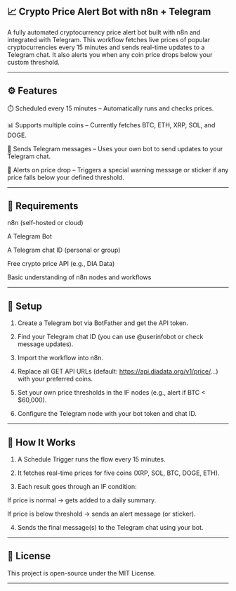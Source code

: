 
## 📈 Crypto Price Alert Bot with n8n + Telegram

A fully automated cryptocurrency price alert bot built with n8n and integrated with Telegram. This workflow fetches live prices of popular cryptocurrencies every 15 minutes and sends real-time updates to a Telegram chat. It also alerts you when any coin price drops below your custom threshold.

---

## ⚙️ Features

⏱️ Scheduled every 15 minutes – Automatically runs and checks prices.

📊 Supports multiple coins – Currently fetches BTC, ETH, XRP, SOL, and DOGE.

📩 Sends Telegram messages – Uses your own bot to send updates to your Telegram chat.

🚨 Alerts on price drop – Triggers a special warning message or sticker if any price falls below your defined threshold.

---

## 🧰 Requirements

n8n (self-hosted or cloud)

A Telegram Bot

A Telegram chat ID (personal or group)

Free crypto price API (e.g., DIA Data)

Basic understanding of n8n nodes and workflows

---

## 🚀 Setup

1. Create a Telegram bot via BotFather and get the API token.

2. Find your Telegram chat ID (you can use @userinfobot or check message updates).

3. Import the workflow into n8n.

4. Replace all GET API URLs (default: https://api.diadata.org/v1/price/...) with your preferred coins.

5. Set your own price thresholds in the IF nodes (e.g., alert if BTC < $60,000).

6. Configure the Telegram node with your bot token and chat ID.

---

## 🔄 How It Works

1. A Schedule Trigger runs the flow every 15 minutes.

2. It fetches real-time prices for five coins (XRP, SOL, BTC, DOGE, ETH).

3. Each result goes through an IF condition:

If price is normal → gets added to a daily summary.

If price is below threshold → sends an alert message (or sticker).

4. Sends the final message(s) to the Telegram chat using your bot.

---

## 🤝 License

This project is open-source under the MIT License.

---

## 
